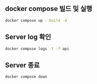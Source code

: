 ## docker compose 빌드 및 실행

``` bash
docker compose up --build -d
```

## Server log 확인

``` bash
docker compose logs -t -f api
```

## Server 종료

``` bash
docker compose down
```